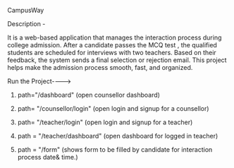 
CampusWay


Description - 


It is a web-based application that manages the interaction process during college admission. After a candidate passes the MCQ test ,
the qualified students are scheduled for interviews with two teachers. Based on their feedback, the system sends a final selection or rejection email. This project helps make the admission process smooth, fast, and organized.

Run the Project---->

1. path="/dashboard" (open counsellor dashboard)

2. path= "/counsellor/login" (open login and signup for a counsellor)

3. path= "/teacher/login"  (open login and signup for a teacher)

4. path = "/teacher/dashboard" (open dashboard for logged in teacher)

5. path = "/form" (shows form to be filled by candidate for interaction process date& time.)


